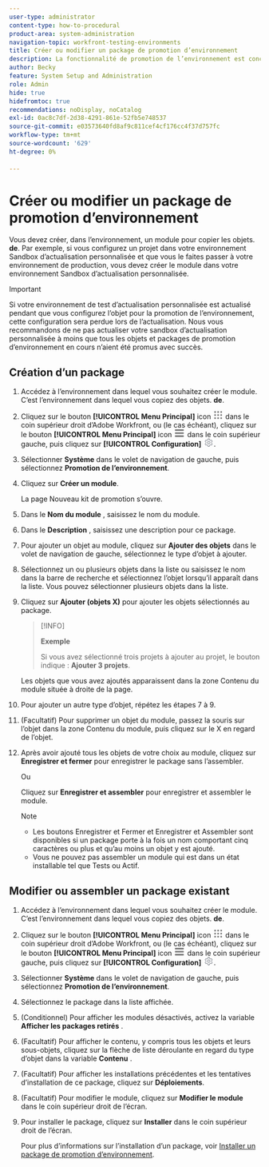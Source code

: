 ```yaml
---
user-type: administrator
content-type: how-to-procedural
product-area: system-administration
navigation-topic: workfront-testing-environments
title: Créer ou modifier un package de promotion d’environnement
description: La fonctionnalité de promotion de l’environnement est conçue pour permettre de déplacer des objets liés à la configuration d’un environnement à un autre. Découvrez comment créer un package de promotion d’environnement que vous pourrez ensuite installer dans un autre environnement.
author: Becky
feature: System Setup and Administration
role: Admin
hide: true
hidefromtoc: true
recommendations: noDisplay, noCatalog
exl-id: 0ac8c7df-2d38-4291-861e-52fb5e748537
source-git-commit: e03573640fd8af9c811cef4cf176cc4f37d757fc
workflow-type: tm+mt
source-wordcount: '629'
ht-degree: 0%

---
```


# Créer ou modifier un package de promotion d’environnement

Vous devez créer, dans l’environnement, un module pour copier les objets. **de**. Par exemple, si vous configurez un projet dans votre environnement Sandbox d’actualisation personnalisée et que vous le faites passer à votre environnement de production, vous devez créer le module dans votre environnement Sandbox d’actualisation personnalisée.

>[!IMPORTANT]
>
>Si votre environnement de test d’actualisation personnalisée est actualisé pendant que vous configurez l’objet pour la promotion de l’environnement, cette configuration sera perdue lors de l’actualisation. Nous vous recommandons de ne pas actualiser votre sandbox d’actualisation personnalisée à moins que tous les objets et packages de promotion d’environnement en cours n’aient été promus avec succès.

## Création d’un package

1. Accédez à l’environnement dans lequel vous souhaitez créer le module. C’est l’environnement dans lequel vous copiez des objets. **de**.
1. Cliquez sur le bouton **[!UICONTROL Menu Principal]** icon ![Menu Principal](/help/_includes/assets/main-menu-icon.png) dans le coin supérieur droit d’Adobe Workfront, ou (le cas échéant), cliquez sur le bouton **[!UICONTROL Menu Principal]** icon ![Menu Principal](/help/_includes/assets/main-menu-icon-left-nav.png) dans le coin supérieur gauche, puis cliquez sur **[!UICONTROL Configuration]** ![Icône Configuration](/help/_includes/assets/gear-icon-setup.png).
1. Sélectionner **Système** dans le volet de navigation de gauche, puis sélectionnez **Promotion de l’environnement**.
1. Cliquez sur **Créer un module**.

   La page Nouveau kit de promotion s’ouvre.

1. Dans le **Nom du module** , saisissez le nom du module.
1. Dans le **Description** , saisissez une description pour ce package.
1. Pour ajouter un objet au module, cliquez sur **Ajouter des objets** dans le volet de navigation de gauche, sélectionnez le type d’objet à ajouter.
1. Sélectionnez un ou plusieurs objets dans la liste ou saisissez le nom dans la barre de recherche et sélectionnez l’objet lorsqu’il apparaît dans la liste. Vous pouvez sélectionner plusieurs objets dans la liste.
1. Cliquez sur **Ajouter (objets X)** pour ajouter les objets sélectionnés au package.

   >[!INFO]
   >
   >**Exemple**
   >
   >Si vous avez sélectionné trois projets à ajouter au projet, le bouton indique : **Ajouter 3 projets**.

   Les objets que vous avez ajoutés apparaissent dans la zone Contenu du module située à droite de la page.

1. Pour ajouter un autre type d’objet, répétez les étapes 7 à 9.
1. (Facultatif) Pour supprimer un objet du module, passez la souris sur l’objet dans la zone Contenu du module, puis cliquez sur le X en regard de l’objet.
1. Après avoir ajouté tous les objets de votre choix au module, cliquez sur **Enregistrer et fermer** pour enregistrer le package sans l’assembler.

   Ou

   Cliquez sur **Enregistrer et assembler** pour enregistrer et assembler le module.

   >[!NOTE]
   >
   >* Les boutons Enregistrer et Fermer et Enregistrer et Assembler sont disponibles si un package porte à la fois un nom comportant cinq caractères ou plus et qu’au moins un objet y est ajouté.
   >* Vous ne pouvez pas assembler un module qui est dans un état installable tel que Tests ou Actif.

## Modifier ou assembler un package existant

1. Accédez à l’environnement dans lequel vous souhaitez créer le module. C’est l’environnement dans lequel vous copiez des objets. **de**.
1. Cliquez sur le bouton **[!UICONTROL Menu Principal]** icon ![Menu Principal](/help/_includes/assets/main-menu-icon.png) dans le coin supérieur droit d’Adobe Workfront, ou (le cas échéant), cliquez sur le bouton **[!UICONTROL Menu Principal]** icon ![Menu Principal](/help/_includes/assets/main-menu-icon-left-nav.png) dans le coin supérieur gauche, puis cliquez sur **[!UICONTROL Configuration]** ![Icône Configuration](/help/_includes/assets/gear-icon-setup.png).
1. Sélectionner **Système** dans le volet de navigation de gauche, puis sélectionnez **Promotion de l’environnement**.
1. Sélectionnez le package dans la liste affichée.
1. (Conditionnel) Pour afficher les modules désactivés, activez la variable **Afficher les packages retirés** .
1. (Facultatif) Pour afficher le contenu, y compris tous les objets et leurs sous-objets, cliquez sur la flèche de liste déroulante en regard du type d’objet dans la variable **Contenu** .
1. (Facultatif) Pour afficher les installations précédentes et les tentatives d’installation de ce package, cliquez sur **Déploiements**.
1. (Facultatif) Pour modifier le module, cliquez sur **Modifier le module** dans le coin supérieur droit de l’écran.
1. Pour installer le package, cliquez sur **Installer** dans le coin supérieur droit de l’écran.

   Pour plus d’informations sur l’installation d’un package, voir [Installer un package de promotion d’environnement](/help/quicksilver/administration-and-setup/set-up-workfront/workfront-testing-environments/environment-promotion-install-package.md).
